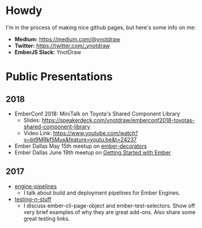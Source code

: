 # Howdy
I'm in the process of making nice github pages, but here's some info on me:

- **Medium:** https://medium.com/@ynotdraw
- **Twitter:** https://twitter.com/_ynotdraw
- **EmberJS Slack:** YnotDraw

# Public Presentations
## 2018
- EmberConf 2018: MiniTalk on Toyota's Shared Component Library
  - Slides: https://speakerdeck.com/ynotdraw/emberconf2018-toyotas-shared-component-library
  - Video Link: https://www.youtube.com/watch?v=bt9MRkf5Mus&feature=youtu.be&t=24237
- Ember Dallas May 15th meetup on [ember-decorators](https://ynotdraw.github.io/ember-decorators/index.html#/)
- Ember Dallas June 19th meetup on [Getting Started with Ember](https://ynotdraw.github.io/ember-getting-started/#/)

## 2017
- [engine-pipelines](https://ynotdraw.github.io/engine-pipelines/index.html#/)
  - I talk about build and deployment pipelines for Ember Engines.
- [testing-n-stuff](https://ynotdraw.github.io/testing-n-stuff/index.html#/)
  - I discuss ember-cli-page-object and ember-test-selectors. Show off very brief examples of why they are great add-ons.  Also share some great testing links.
